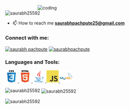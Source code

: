
<img align="right" alt="coding" width="400" src="https://encrypted-tbn0.gstatic.com/images?q=tbn:ANd9GcTJxPDirH_NgPwia57QZRs50LaegyYd444A06xb-TJBx1r39S6vfVdohh5PC6Ei0xzydW0&usqp=CAU">


<p align="left"> <img src="https://komarev.com/ghpvc/?username=saurabh25592&label=Profile%20views&color=0e75b6&style=flat" alt="saurabh25592" /> </p>


- 📫 How to reach me **saurabhpachpute25@gmail.com**

<h3 align="left">Connect with me:</h3>
<p align="left">
<a href="https://linkedin.com/in/saurabh pachpute" target="blank"><img align="center" src="https://raw.githubusercontent.com/rahuldkjain/github-profile-readme-generator/master/src/images/icons/Social/linked-in-alt.svg" alt="saurabh pachpute" height="30" width="40" /></a>
<a href="https://www.leetcode.com/saurabhpachpute" target="blank"><img align="center" src="https://raw.githubusercontent.com/rahuldkjain/github-profile-readme-generator/master/src/images/icons/Social/leet-code.svg" alt="saurabhpachpute" height="30" width="40" /></a>
</p>

<h3 align="left">Languages and Tools:</h3>
<p align="left"> <a href="https://www.w3schools.com/css/" target="_blank" rel="noreferrer"> <img src="https://raw.githubusercontent.com/devicons/devicon/master/icons/css3/css3-original-wordmark.svg" alt="css3" width="40" height="40"/> </a> <a href="https://www.w3.org/html/" target="_blank" rel="noreferrer"> <img src="https://raw.githubusercontent.com/devicons/devicon/master/icons/html5/html5-original-wordmark.svg" alt="html5" width="40" height="40"/> </a> <a href="https://www.java.com" target="_blank" rel="noreferrer"> <img src="https://raw.githubusercontent.com/devicons/devicon/master/icons/java/java-original.svg" alt="java" width="40" height="40"/> </a> <a href="https://developer.mozilla.org/en-US/docs/Web/JavaScript" target="_blank" rel="noreferrer"> <img src="https://raw.githubusercontent.com/devicons/devicon/master/icons/javascript/javascript-original.svg" alt="javascript" width="40" height="40"/> </a> <a href="https://www.mysql.com/" target="_blank" rel="noreferrer"> <img src="https://raw.githubusercontent.com/devicons/devicon/master/icons/mysql/mysql-original-wordmark.svg" alt="mysql" width="40" height="40"/> </a> </p>

<p><img align="left" src="https://github-readme-stats.vercel.app/api/top-langs?username=saurabh25592&show_icons=true&locale=en&layout=compact" alt="saurabh25592" /></p>

<p>&nbsp;<img align="center" src="https://github-readme-stats.vercel.app/api?username=saurabh25592&show_icons=true&locale=en" alt="saurabh25592" /></p>

<p><img align="center" src="https://github-readme-streak-stats.herokuapp.com/?user=saurabh25592&" alt="saurabh25592" /></p> 
